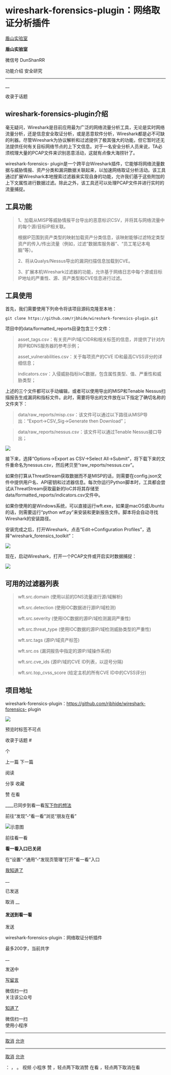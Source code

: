 #  wireshark-forensics-plugin：网络取证分析插件

[ 盾山实验室 ](javascript:void\(0\);)

**盾山实验室** ![]()

微信号 DunShanRR

功能介绍 安全研究

____

__

收录于话题

## wireshark-forensics-plugin介绍

毫无疑问，Wireshark是目前应用最为广泛的网络流量分析工具，无论是实时网络流量分析，还是信息安全取证分析，或是恶意软件分析，Wireshark都是必不可缺的利器。尽管Wireshark为协议解析和过滤提供了极其强大的功能，但它暂时还无法提供任何有关目标网络节点的上下文信息。对于一名安全分析人员来说，TA必须梳理大量的PCAP文件来识别恶意活动，这就有点像大海捞针了。

wireshark-forensics-
plugin是一个跨平台Wireshark插件，它能够将网络流量数据与威胁情报、资产分类和漏洞数据关联起来，以加速网络取证分析活动。该工具通过扩展Wireshark本地搜索过滤器来实现自身的功能，允许我们基于这些附加的上下文属性进行数据过滤。除此之外，该工具还可以处理PCAP文件并进行实时的流量捕捉。

## 工具功能

> 1、加载从MISP等威胁情报平台导出的恶意标识CSV，并将其与网络流量中的每个源/目标IP相关联。
>
> 根据IP范围到资产类型的映射加载资产分类信息，该映射能够过滤特定类型资产的传入/传出流量（例如，过滤“数据库服务器”、“员工笔记本电脑”等）。
>
> 2、将从Qualys/Nessus导出的漏洞扫描信息加载到CVE。
>
> 3、扩展本机Wireshark过滤器的功能，允许基于网络日志中每个源或目标IP地址的严重性、源、资产类型和CVE信息进行过滤。

## 工具使用

首先，我们需要使用下列命令将该项目源码克隆至本地：

    
    
    git clone https://github.com/rjbhide/wireshark-forensics-plugin.git

项目中的data/formatted_reports目录包含三个文件：

> asset_tags.csv：有关资产IP/域/CIDR和相关标签的信息，并提供了针对内网IP和DNS服务器的参考示例；
>
> asset_vulnerabilities.csv：关于每项资产的CVE ID和最高CVSS评分的详细信息；
>
> indicators.csv：入侵威胁指标IoC数据，包含属性类型、值、严重性和威胁类型；

上述的三个文件都可以手动编辑，或者可以使用导出的MISP和Tenable
Nessus扫描报告生成漏洞和指标文件。此时，需要将导出的文件放在以下指定了确切名称的文件夹下：

> data/raw_reports/misp.csv：该文件可以通过以下路径从MISP导出：“Export->CSV_Sig->Generate then
> Download”；

  

> data/raw_reports/nessus.csv：该文件可以通过Tenable Nessus接口导出；

![](https://gitee.com/fuli009/images/raw/master/public/20220215102518.png)

接下来，选择“Options->Export as CSV->Select
All->Submit”，将下载下来的文件重命名为nessus.csv，然后拷贝至“raw_reports/nessus.csv”。

如果你打算从ThreatStream获取数据而不是MISP的话，则需要在config.json文件中提供用户名、API密钥和过滤器信息。每次你运行Python脚本时，工具都会尝试从ThreatStream获取最新的IoC并将其存储至data/formatted_reports/indicators.csv文件中。

如果你使用的是Windows系统，可以直接运行wft.exe，如果是macOS或Ubuntu的话，则需要运行“python
wtf.py”来安装和更新报告文件。脚本将会自动寻找Wireshark的安装路径。

安装完成之后，打开Wireshark，点击“Edit->Configuration
Profiles”，选择“wireshark_forensics_toolkit”：

![](https://gitee.com/fuli009/images/raw/master/public/20220215102526.png)

现在，启动Wireshark，打开一个PCAP文件或开启实时数据捕捉：

![](https://gitee.com/fuli009/images/raw/master/public/20220215102527.png)

## 可用的过滤器列表

> wft.src.domain (使用以前的DNS流量进行源/域解析)
>
> wft.src.detection (使用IOC数据进行源IP/域检测)
>
> wft.src.severity (使用IOC数据的源IP/域检测漏洞严重性)
>
> wft.src.threat_type (使用IOC数据的源IP/域检测威胁类型的严重性)
>
> wft.src.tags (源IP/域资产标签)
>
> wft.src.os (漏洞报告中指定的源IP/域操作系统)
>
> wft.src.cve_ids (源IP/域的CVE ID列表，以逗号分隔)
>
> wft.src.top_cvss_score (给定主机的所有CVE ID中的CVSS评分)

## 项目地址

wireshark-forensics-plugin：https://github.com/rjbhide/wireshark-forensics-
plugin

![](https://gitee.com/fuli009/images/raw/master/public/20220215102528.png)

  

预览时标签不可点

收录于话题 #

 个

上一篇 下一篇

阅读

分享 收藏

赞 在看

____已同步到看一看[写下你的想法](javascript:;)

前往“发现”-“看一看”浏览“朋友在看”

![示意图](//res.wx.qq.com/mmbizwap/zh_CN/htmledition/images/pic/appmsg/pic_like_comment55871f.png)

前往看一看

**看一看入口已关闭**

在“设置”-“通用”-“发现页管理”打开“看一看”入口

[我知道了](javascript:;)

__

已发送

取消 __

####  发送到看一看

发送

wireshark-forensics-plugin：网络取证分析插件

最多200字，当前共字

__

发送中

[写留言](javascript:;)

微信扫一扫  
关注该公众号

[知道了](javascript:;)

微信扫一扫  
使用小程序

****

[取消](javascript:void\(0\);) [允许](javascript:void\(0\);)

****

[取消](javascript:void\(0\);) [允许](javascript:void\(0\);)

： ， 。 视频 小程序 赞 ，轻点两下取消赞 在看 ，轻点两下取消在看

